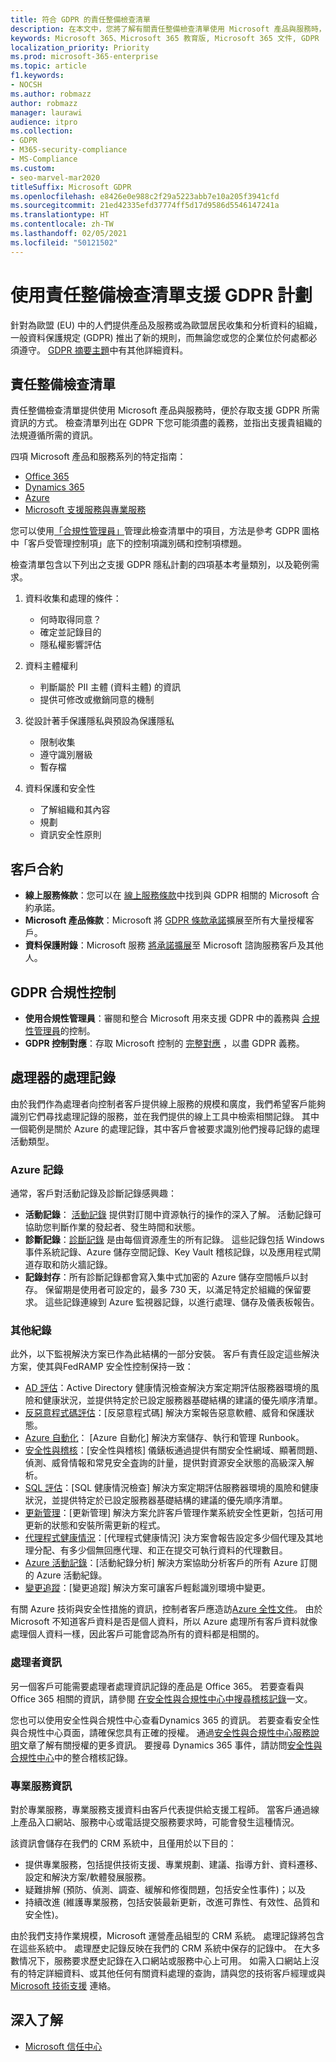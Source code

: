 ```yaml
---
title: 符合 GDPR 的責任整備檢查清單
description: 在本文中，您將了解有關責任整備檢查清單使用 Microsoft 產品與服務時，以存取支援 GDPR 所需資訊。
keywords: Microsoft 365、Microsoft 365 教育版, Microsoft 365 文件, GDPR
localization_priority: Priority
ms.prod: microsoft-365-enterprise
ms.topic: article
f1.keywords:
- NOCSH
ms.author: robmazz
author: robmazz
manager: laurawi
audience: itpro
ms.collection:
- GDPR
- M365-security-compliance
- MS-Compliance
ms.custom:
- seo-marvel-mar2020
titleSuffix: Microsoft GDPR
ms.openlocfilehash: e8426e0e988c2f29a5223abb7e10a205f3941cfd
ms.sourcegitcommit: 21ed42335efd37774ff5d17d9586d5546147241a
ms.translationtype: HT
ms.contentlocale: zh-TW
ms.lasthandoff: 02/05/2021
ms.locfileid: "50121502"
---
```

# <a name="support-your-gdpr-program-with-accountability-readiness-checklists"></a>使用責任整備檢查清單支援 GDPR 計劃

針對為歐盟 (EU) 中的人們提供產品及服務或為歐盟居民收集和分析資料的組織，一般資料保護規定 (GDPR) 推出了新的規則，而無論您或您的企業位於何處都必須遵守。 [GDPR 摘要主題](gdpr.md)中有其他詳細資料。

## <a name="accountability-readiness-checklists"></a>責任整備檢查清單

責任整備檢查清單提供使用 Microsoft 產品與服務時，便於存取支援 GDPR 所需資訊的方式。 檢查清單列出在 GDPR 下您可能須盡的義務，並指出支援貴組織的法規遵循所需的資訊。

四項 Microsoft 產品和服務系列的特定指南：

- [Office 365](gdpr-arc-Office365.md)
- [Dynamics 365](gdpr-arc-azure-dynamics.md)
- [Azure](gdpr-arc-azure-dynamics.md)
- [Microsoft 支援服務與專業服務](gdpr-arc-prof-services.md)

您可以使用[「合規性管理員」](/microsoft-365/compliance/compliance-manager)管理此檢查清單中的項目，方法是參考 GDPR 圖格中「客戶受管理控制項」底下的控制項識別碼和控制項標題。

檢查清單包含以下列出之支援 GDPR 隱私計劃的四項基本考量類別，以及範例需求。

1. 資料收集和處理的條件：

    - 何時取得同意？  
    - 確定並記錄目的  
    - 隱私權影響評估

2. 資料主體權利  

    - 判斷屬於 PII 主體 (資料主體) 的資訊  
    - 提供可修改或撤銷同意的機制

3. 從設計著手保護隱私與預設為保護隱私  

    - 限制收集  
    - 遵守識別層級  
    - 暫存檔

4. 資料保護和安全性  

    - 了解組織和其內容  
    - 規劃  
    - 資訊安全性原則

## <a name="customer-agreements"></a>客戶合約

- **線上服務條款**：您可以在 [線上服務條款](https://go.microsoft.com/fwlink/p/?linkid=2052208)中找到與 GDPR 相關的 Microsoft 合約承諾。
- **Microsoft 產品條款**：Microsoft 將 [GDPR 條款承諾](https://go.microsoft.com/fwlink/p/?linkid=2052213)擴展至所有大量授權客戶。
- **資料保護附錄**：Microsoft 服務 [將承諾擴展](https://go.microsoft.com/fwlink/p/?linkid=2052215)至 Microsoft 諮詢服務客戶及其他人。

## <a name="gdpr-compliance-controls"></a>GDPR 合規性控制

- **使用合規性管理員**：審閱和整合 Microsoft 用來支援 GDPR 中的義務與 [合規性管理員](/microsoft-365/compliance/compliance-manager)的控制。
- **GDPR 控制對應**：存取 Microsoft 控制的 [完整對應](https://go.microsoft.com/fwlink/p/?linkid=2052220) ，以盡 GDPR 義務。

## <a name="records-of-processing-for-processors"></a>處理器的處理記錄

由於我們作為處理者向控制者客戶提供線上服務的規模和廣度，我們希望客戶能夠識別它們尋找處理記錄的服務，並在我們提供的線上工具中檢索相關記錄。 其中一個範例是關於 Azure 的處理記錄，其中客戶會被要求識別他們搜尋記錄的處理活動類型。

### <a name="azure-logs"></a>Azure 記錄

通常，客戶對活動記錄及診斷記錄感興趣：

- **活動記錄**： [活動記錄](/azure/azure-monitor/platform/platform-logs-overview) 提供對訂閱中資源執行的操作的深入了解。 活動記錄可協助您判斷作業的發起者、發生時間和狀態。
- **診斷記錄**：[診斷記錄](/azure/azure-monitor/platform/platform-logs-overview) 是由每個資源產生的所有記錄。 這些記錄包括 Windows 事件系統記錄、Azure 儲存空間記錄、Key Vault 稽核記錄，以及應用程式閘道存取和防火牆記錄。
- **記錄封存**：所有診斷記錄都會寫入集中式加密的 Azure 儲存空間帳戶以封存。 保留期是使用者可設定的，最多 730 天，以滿足特定於組織的保留要求。 這些記錄連線到 Azure 監視器記錄，以進行處理、儲存及儀表板報告。

### <a name="other-logs"></a>其他紀錄

此外，以下監視解決方案已作為此結構的一部分安裝。 客戶有責任設定這些解決方案，使其與FedRAMP 安全性控制保持一致：

- [AD 評估](/azure/azure-monitor/insights/ad-assessment)：Active Directory 健康情況檢查解決方案定期評估服務器環境的風險和健康狀況，並提供特定於已設定服務器基礎結構的建議的優先順序清單。
- [反惡意程式碼評估](/azure/security-center/security-center-services?tabs=features-windows#supported-endpoint-protection-solutions-)：[反惡意程式碼] 解決方案報告惡意軟體、威脅和保護狀態。
- [Azure 自動化](/azure/automation/automation-hybrid-runbook-worker)： [Azure 自動化] 解決方案儲存、執行和管理 Runbook。
- [安全性與稽核](/azure/security-center/security-center-introduction)：[安全性與稽核] 儀錶板通過提供有關安全性網域、顯著問題、偵測、威脅情報和常見安全査詢的計量，提供對資源安全狀態的高級深入解析。
- [SQL 評估](/azure/azure-monitor/insights/sql-assessment)：[SQL 健康情況檢查] 解決方案定期評估服務器環境的風險和健康狀況，並提供特定於已設定服務器基礎結構的建議的優先順序清單。
- [更新管理](/azure/automation/update-management/update-mgmt-overview)：[更新管理] 解決方案允許客戶管理作業系統安全性更新，包括可用更新的狀態和安裝所需更新的程式。
- [代理程式健康情況](/azure/azure-monitor/insights/solution-agenthealth)：[代理程式健康情況] 決方案會報告設定多少個代理及其地理分配、有多少個無回應代理、和正在提交可執行資料的代理數目。
- [Azure 活動記錄](/azure/azure-monitor/platform/activity-log)：[活動紀錄分析] 解決方案協助分析客戶的所有 Azure 訂閱的 Azure 活動紀錄。
- [變更追蹤](/azure/azure-monitor/platform/activity-log)：[變更追蹤] 解決方案可讓客戶輕鬆識別環境中變更。

有關 Azure 技術與安全性措施的資訊，控制者客戶應造訪[Azure 全性文件](/azure/security/)。 由於 Microsoft 不知道客戶資料是否是個人資料，所以 Azure 處理所有客戶資料就像處理個人資料一樣，因此客戶可能會認為所有的資料都是相關的。

### <a name="processor-information"></a>處理者資訊

另一個客戶可能需要處理者處理資訊記錄的產品是 Office 365。 若要查看與 Office 365 相關的資訊，請參閱 [在安全性與合規性中心中搜尋稽核記錄](/microsoft-365/compliance/search-the-audit-log-in-security-and-compliance)一文。

您也可以使用安全性與合規性中心查看Dynamics 365 的資訊。  若要查看安全性與合規性中心頁面，請確保您具有正確的授權。 通過[安全性與合規性中心服務說明](/office365/servicedescriptions/office-365-platform-service-description/office-365-securitycompliance-center)文章了解有關授權的更多資訊。 要搜尋 Dynamics 365 事件，請訪問[安全性與合規性中心](https://protection.office.com/unifiedauditlog)中的整合稽核記錄。

### <a name="professional-services-information"></a>專業服務資訊

對於專業服務，專業服務支援資料由客戶代表提供給支援工程師。  當客戶通過線上產品入口網站、服務中心或電話提交服務要求時，可能會發生這種情況。

該資訊會儲存在我們的 CRM 系統中，且僅用於以下目的：

- 提供專業服務，包括提供技術支援、專業規劃、建議、指導方針、資料遷移、設定和解決方案/軟體發展服務。  
- 疑難排解 (預防、偵測、調查、緩解和修復問題，包括安全性事件)；以及 
- 持續改進 (維護專業服務，包括安裝最新更新，改進可靠性、有效性、品質和安全性)。 

由於我們支持作業規模，Microsoft 運營產品組型的 CRM 系統。 處理記錄將包含在這些系統中。
處理歷史記錄反映在我們的 CRM 系統中保存的記錄中。  在大多數情况下，服務要求歷史記錄在入口網站或服務中心上可用。
如需入口網站上沒有的特定詳細資料、或其他任何有關資料處理的查詢，請與您的技術客戶經理或與 [Microsoft 技術支援](https://support.microsoft.com/contactus/) 連絡。

## <a name="learn-more"></a>深入了解

- [Microsoft 信任中心](https://www.microsoft.com/trust-center/privacy/gdpr-overview)
